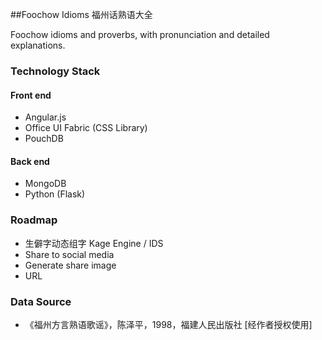 ##Foochow Idioms 福州话熟语大全

Foochow idioms and proverbs, with pronunciation and detailed explanations.

### Technology Stack

#### Front end
* Angular.js
* Office UI Fabric (CSS Library)
* PouchDB

#### Back end
* MongoDB
* Python (Flask)

### Roadmap
* 生僻字动态组字 Kage Engine / IDS
* Share to social media
* Generate share image
* URL

### Data Source
  *  《福州方言熟语歌谣》，陈泽平，1998，福建人民出版社 [经作者授权使用]